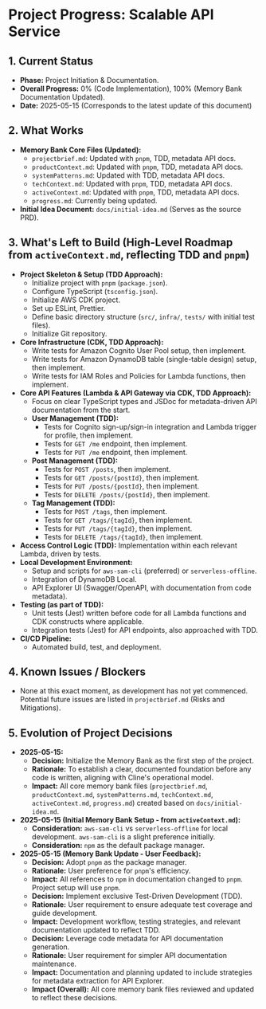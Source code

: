 # Project Progress: Scalable API Service

## 1. Current Status
- **Phase:** Project Initiation & Documentation.
- **Overall Progress:** 0% (Code Implementation), 100% (Memory Bank Documentation Updated).
- **Date:** 2025-05-15 (Corresponds to the latest update of this document)

## 2. What Works
- **Memory Bank Core Files (Updated):**
    - `projectbrief.md`: Updated with `pnpm`, TDD, metadata API docs.
    - `productContext.md`: Updated with `pnpm`, TDD, metadata API docs.
    - `systemPatterns.md`: Updated with TDD, metadata API docs.
    - `techContext.md`: Updated with `pnpm`, TDD, metadata API docs.
    - `activeContext.md`: Updated with `pnpm`, TDD, metadata API docs.
    - `progress.md`: Currently being updated.
- **Initial Idea Document:** `docs/initial-idea.md` (Serves as the source PRD).

## 3. What's Left to Build (High-Level Roadmap from `activeContext.md`, reflecting TDD and `pnpm`)
- **Project Skeleton & Setup (TDD Approach):**
    - Initialize project with `pnpm` (`package.json`).
    - Configure TypeScript (`tsconfig.json`).
    - Initialize AWS CDK project.
    - Set up ESLint, Prettier.
    - Define basic directory structure (`src/`, `infra/`, `tests/` with initial test files).
    - Initialize Git repository.
- **Core Infrastructure (CDK, TDD Approach):**
    - Write tests for Amazon Cognito User Pool setup, then implement.
    - Write tests for Amazon DynamoDB table (single-table design) setup, then implement.
    - Write tests for IAM Roles and Policies for Lambda functions, then implement.
- **Core API Features (Lambda & API Gateway via CDK, TDD Approach):**
    - Focus on clear TypeScript types and JSDoc for metadata-driven API documentation from the start.
    - **User Management (TDD):**
        - Tests for Cognito sign-up/sign-in integration and Lambda trigger for profile, then implement.
        - Tests for `GET /me` endpoint, then implement.
        - Tests for `PUT /me` endpoint, then implement.
    - **Post Management (TDD):**
        - Tests for `POST /posts`, then implement.
        - Tests for `GET /posts/{postId}`, then implement.
        - Tests for `PUT /posts/{postId}`, then implement.
        - Tests for `DELETE /posts/{postId}`, then implement.
    - **Tag Management (TDD):**
        - Tests for `POST /tags`, then implement.
        - Tests for `GET /tags/{tagId}`, then implement.
        - Tests for `PUT /tags/{tagId}`, then implement.
        - Tests for `DELETE /tags/{tagId}`, then implement.
- **Access Control Logic (TDD):** Implementation within each relevant Lambda, driven by tests.
- **Local Development Environment:**
    - Setup and scripts for `aws-sam-cli` (preferred) or `serverless-offline`.
    - Integration of DynamoDB Local.
    - API Explorer UI (Swagger/OpenAPI, with documentation from code metadata).
- **Testing (as part of TDD):**
    - Unit tests (Jest) written before code for all Lambda functions and CDK constructs where applicable.
    - Integration tests (Jest) for API endpoints, also approached with TDD.
- **CI/CD Pipeline:**
    - Automated build, test, and deployment.

## 4. Known Issues / Blockers
- None at this exact moment, as development has not yet commenced. Potential future issues are listed in `projectbrief.md` (Risks and Mitigations).

## 5. Evolution of Project Decisions
- **2025-05-15:**
    - **Decision:** Initialize the Memory Bank as the first step of the project.
    - **Rationale:** To establish a clear, documented foundation before any code is written, aligning with Cline's operational model.
    - **Impact:** All core memory bank files (`projectbrief.md`, `productContext.md`, `systemPatterns.md`, `techContext.md`, `activeContext.md`, `progress.md`) created based on `docs/initial-idea.md`.
- **2025-05-15 (Initial Memory Bank Setup - from `activeContext.md`):**
    - **Consideration:** `aws-sam-cli` vs `serverless-offline` for local development. `aws-sam-cli` is a slight preference initially.
    - **Consideration:** `npm` as the default package manager.
- **2025-05-15 (Memory Bank Update - User Feedback):**
    - **Decision:** Adopt `pnpm` as the package manager.
    - **Rationale:** User preference for `pnpm`'s efficiency.
    - **Impact:** All references to `npm` in documentation changed to `pnpm`. Project setup will use `pnpm`.
    - **Decision:** Implement exclusive Test-Driven Development (TDD).
    - **Rationale:** User requirement to ensure adequate test coverage and guide development.
    - **Impact:** Development workflow, testing strategies, and relevant documentation updated to reflect TDD.
    - **Decision:** Leverage code metadata for API documentation generation.
    - **Rationale:** User requirement for simpler API documentation maintenance.
    - **Impact:** Documentation and planning updated to include strategies for metadata extraction for API Explorer.
    - **Impact (Overall):** All core memory bank files reviewed and updated to reflect these decisions.
